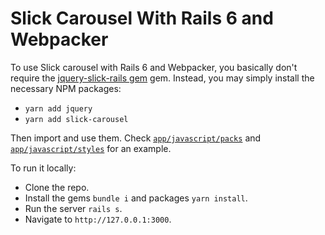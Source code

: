 # Slick Carousel With Rails 6 and Webpacker

To use Slick carousel with Rails 6 and Webpacker, you basically don't require the [jquery-slick-rails gem](https://github.com/bodrovis/jquery-slick-rails) gem. Instead, you may simply install the necessary NPM packages:

* `yarn add jquery`
* `yarn add slick-carousel`

Then import and use them. Check [`app/javascript/packs`](https://github.com/bodrovis/jquery-slick-rails-demo/tree/master/Rails6Webpacker/app/javascript/packs) and [`app/javascript/styles`](https://github.com/bodrovis/jquery-slick-rails-demo/tree/master/Rails6Webpacker/app/javascript/styles) for an example.

To run it locally:

* Clone the repo.
* Install the gems `bundle i` and packages `yarn install`.
* Run the server `rails s`.
* Navigate to `http://127.0.0.1:3000`.
